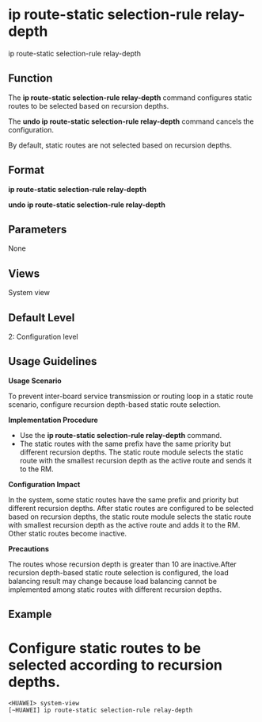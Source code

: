 ip route-static selection-rule relay-depth
==========================================

ip route-static selection-rule relay-depth

Function
--------



The **ip route-static selection-rule relay-depth** command configures static routes to be selected based on recursion depths.

The **undo ip route-static selection-rule relay-depth** command cancels the configuration.



By default, static routes are not selected based on recursion depths.


Format
------

**ip route-static selection-rule relay-depth**

**undo ip route-static selection-rule relay-depth**


Parameters
----------

None

Views
-----

System view


Default Level
-------------

2: Configuration level


Usage Guidelines
----------------

**Usage Scenario**



To prevent inter-board service transmission or routing loop in a static route scenario, configure recursion depth-based static route selection.



**Implementation Procedure**

* Use the **ip route-static selection-rule relay-depth** command.
* The static routes with the same prefix have the same priority but different recursion depths. The static route module selects the static route with the smallest recursion depth as the active route and sends it to the RM.

**Configuration Impact**



In the system, some static routes have the same prefix and priority but different recursion depths. After static routes are configured to be selected based on recursion depths, the static route module selects the static route with smallest recursion depth as the active route and adds it to the RM. Other static routes become inactive.



**Precautions**



The routes whose recursion depth is greater than 10 are inactive.After recursion depth-based static route selection is configured, the load balancing result may change because load balancing cannot be implemented among static routes with different recursion depths.




Example
-------

# Configure static routes to be selected according to recursion depths.
```
<HUAWEI> system-view
[~HUAWEI] ip route-static selection-rule relay-depth

```
